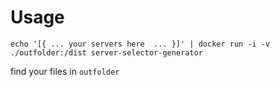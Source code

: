 # Usage

```
echo '[{ ... your servers here  ... }]' | docker run -i -v ./outfolder:/dist server-selector-generator
```

find your files in `outfolder`